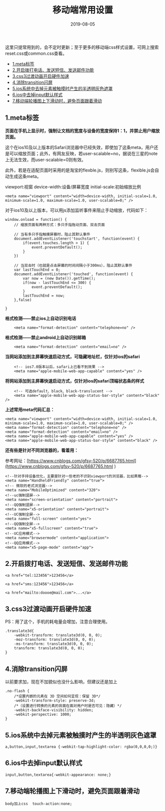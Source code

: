 ﻿---
layout: post
title: "移动端常用设置"
date: 2019-08-05 
description: "移动端，常用设置"
tag: 移动端
---

这里只提常用到的，会不定时更新；至于更多的移动端css样式设置，可网上搜索reset.css或common.css查看。

- [1.meta标签](#1meta%E6%A0%87%E7%AD%BE)
- [2.开启拨打电话、发送短信、发送邮件功能](#2%E5%BC%80%E5%90%AF%E6%8B%A8%E6%89%93%E7%94%B5%E8%AF%9D%E5%8F%91%E9%80%81%E7%9F%AD%E4%BF%A1%E5%8F%91%E9%80%81%E9%82%AE%E4%BB%B6%E5%8A%9F%E8%83%BD)
- [3.css3过渡动画开启硬件加速](#3css3%E8%BF%87%E6%B8%A1%E5%8A%A8%E7%94%BB%E5%BC%80%E5%90%AF%E7%A1%AC%E4%BB%B6%E5%8A%A0%E9%80%9F)
- [4.消除transition闪屏](#4%E6%B6%88%E9%99%A4transition%E9%97%AA%E5%B1%8F)
- [5.ios系统中去掉元素被触摸时产生的半透明灰色遮罩](#5ios%E7%B3%BB%E7%BB%9F%E4%B8%AD%E5%8E%BB%E6%8E%89%E5%85%83%E7%B4%A0%E8%A2%AB%E8%A7%A6%E6%91%B8%E6%97%B6%E4%BA%A7%E7%94%9F%E7%9A%84%E5%8D%8A%E9%80%8F%E6%98%8E%E7%81%B0%E8%89%B2%E9%81%AE%E7%BD%A9)
- [6.ios中去掉input默认样式](#6ios%E4%B8%AD%E5%8E%BB%E6%8E%89input%E9%BB%98%E8%AE%A4%E6%A0%B7%E5%BC%8F)
- [7.移动端轮播图上下滑动时，避免页面跟着滑动](#7%E7%A7%BB%E5%8A%A8%E7%AB%AF%E8%BD%AE%E6%92%AD%E5%9B%BE%E4%B8%8A%E4%B8%8B%E6%BB%91%E5%8A%A8%E6%97%B6%E9%81%BF%E5%85%8D%E9%A1%B5%E9%9D%A2%E8%B7%9F%E7%9D%80%E6%BB%91%E5%8A%A8)

## 1.meta标签

**页面在手机上显示时，强制让文档的宽度与设备的宽度保持1：1，并禁止用户缩放页面。**

这个在ios10及以上版本的Safari浏览器中已经失效，即使加了这条meta，用户还是可以缩放页面；此外，有网友反映，若user-scalable=no，据说在三星的note上无法生效，而user-scalable=0则有效。

此外，若是在适配页面时采用的是淘宝的flexble.js，则别写这条，flexible.js会自动生成这条meta。

viewport:视窗  device-width:设备/屏幕宽度   initial-scale:初始缩放比例

    <meta name="viewport" content="width=device-width, initial-scale=1.0, minimum-scale=1.0, maximum-scale=1.0, user-scalable=0;" />

对于ios10及以上版本，可以用js添加监听事件来阻止手动缩放，代码如下：

    window.onload = function() {
        // 缩放页面有两种方式：多只手指拖动页面、双击页面
        
        // 当有多只手指触摸屏幕时，阻止其默认事件
        document.addEventListener('touchstart', function(event) {
            if(event.touches.length > 1) {
                event.preventDefault();
            }
        })
        
        // 当双击时（也就是点击屏幕的时间间隔小于300ms），阻止其默认事件
        var lastTouchEnd = 0;
        document.addEventListener('touched', function(event) {
            var now = (new Date()).getTime();
            if(now - lastTouchEnd <= 300) {
                event.preventDefault();
            }
            lastTouchEnd = now;
        },false)
        
    }

**格式检测——禁止ios上自动识别电话**

        <meta name="format-detection" content="telephone=no" />   

**格式检测——禁止android上自动识别邮箱**

        <meta name="format-detection" content="email=no" />

**当网站添加到主屏幕快速启动方式，可隐藏地址栏，仅针对ios的safari**

        <!-- ios7.0版本以后，safari上已看不到效果 -->
        <meta name="apple-mobile-web-app-capable" content="yes" />

**将网站添加到主屏幕快速启动方式，仅针对ios的safari顶端状态条的样式**

        <!-- 可选default、black、black-translucent -->
        <meta name="apple-mobile-web-app-status-bar-style" content="black" />

**上述常用meta代码汇总：**

    <meta name="viewport" content="width=device-width, initial-scale=1.0, minimum-scale=1.0, maximum-scale=1.0, user-scalable=0;" />
    <meta name="format-detection" content="telephone=no" />
    <meta name="format-detection" content="email=no" />
    <meta name="apple-mobile-web-app-capable" content="yes" />
    <meta name="apple-mobile-web-app-status-bar-style" content="black" />


**还有些是针对不同浏览器的，看着用：**

参考网址：[https://www.cnblogs.com/gfsy-520/p/6687765.html](https://www.cnblogs.com/gfsy-520/p/6687765.html ) 

    <!--针对手持设备优化，主要是针对一些老的不识别viewport的浏览器，比如黑莓--> 
    <meta name="HandheldFriendly" content="true">
    <!-- 微软的老式浏览器-->
    <meta name="MobileOptimized" content="320">
    <!--uc强制竖屏-->
    <meta name="screen-orientation" content="portrait">
    <!--QQ强制竖屏-->
    <meta name="x5-orientation" content="portrait">
    <!--UC强制全屏-->
    <meta name="full-screen" content="yes">
    <!--QQ强制全屏-->
    <meta name="x5-fullscreen" content="true">
    <!--UC应用模式-->
    <meta name="browsermode" content="application">
    <!--QQ应用模式-->
    <meta name="x5-page-mode" content="app">


## 2.开启拨打电话、发送短信、发送邮件功能

    <a href="tel:123456">123456</a>

    <a href="sms:123456">123456</a>

    <a href="mailto:doooe@mail.com">...</a>
    

## 3.css3过渡动画开启硬件加速

PS：用了这个，手机的耗电量会增加，注意合理使用。

    .translate3d{
        -webkit-transform: translate3d(0, 0, 0);
        -moz-transform: translate3d(0, 0, 0);
        -ms-transform: translate3d(0, 0, 0);
        transform: translate3d(0, 0, 0);
    }

## 4.消除transition闪屏

以前要求加，现在不加貌似也没什么影响，但建议还是加上

    .no-flash {
        /*设置内嵌的元素在 3D 空间如何呈现：保留 3D*/
        -webkit-transform-style: preserve-3d;
        /*（设置进行转换的元素的背面在面对用户时是否可见：隐藏）*/
        -webkit-backface-visibility: hidden;
        -webkit-perspective: 1000;
    }

## 5.ios系统中去掉元素被触摸时产生的半透明灰色遮罩

    a,button,input,textarea {-webkit-tap-highlight-color: rgba(0,0,0,0;)}


## 6.ios中去掉input默认样式

    input,button,textarea{-webkit-appearance: none;}


## 7.移动端轮播图上下滑动时，避免页面跟着滑动

    body加上css  touch-action:none;
